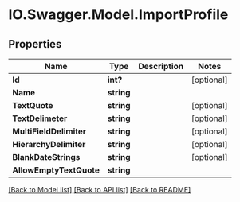 # IO.Swagger.Model.ImportProfile
## Properties

Name | Type | Description | Notes
------------ | ------------- | ------------- | -------------
**Id** | **int?** |  | [optional] 
**Name** | **string** |  | 
**TextQuote** | **string** |  | [optional] 
**TextDelimeter** | **string** |  | [optional] 
**MultiFieldDelimiter** | **string** |  | [optional] 
**HierarchyDelimiter** | **string** |  | [optional] 
**BlankDateStrings** | **string** |  | [optional] 
**AllowEmptyTextQuote** | **string** |  | 

[[Back to Model list]](../README.md#documentation-for-models) [[Back to API list]](../README.md#documentation-for-api-endpoints) [[Back to README]](../README.md)

